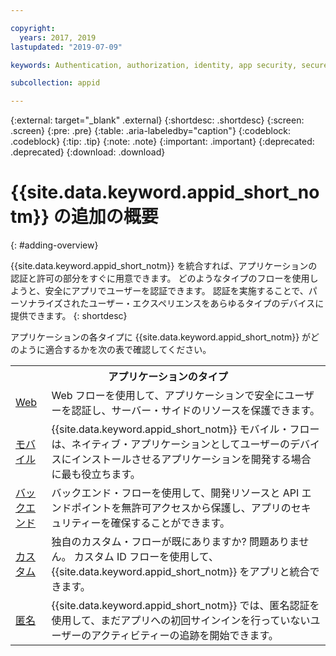 ```yaml
---

copyright:
  years: 2017, 2019
lastupdated: "2019-07-09"

keywords: Authentication, authorization, identity, app security, secure, application identity, app to app, access token

subcollection: appid

---
```


{:external: target="_blank" .external}
{:shortdesc: .shortdesc}
{:screen: .screen}
{:pre: .pre}
{:table: .aria-labeledby="caption"}
{:codeblock: .codeblock}
{:tip: .tip}
{:note: .note}
{:important: .important}
{:deprecated: .deprecated}
{:download: .download}


# {{site.data.keyword.appid_short_notm}} の追加の概要
{: #adding-overview}


{{site.data.keyword.appid_short_notm}} を統合すれば、アプリケーションの認証と許可の部分をすぐに用意できます。 どのようなタイプのフローを使用しようと、安全にアプリでユーザーを認証できます。 認証を実施することで、パーソナライズされたユーザー・エクスペリエンスをあらゆるタイプのデバイスに提供できます。
{: shortdesc}


アプリケーションの各タイプに {{site.data.keyword.appid_short_notm}} がどのように適合するかを次の表で確認してください。

<table>
    <tr>
        <th colspan=2>アプリケーションのタイプ</th>
    </tr>
    <tr>
        <td><a href="/docs/services/appid?topic=appid-web-apps#web-apps" target="_blank">Web</a></td>
        <td>Web フローを使用して、アプリケーションで安全にユーザーを認証し、サーバー・サイドのリソースを保護できます。</td>
    </tr>
    <tr>
        <td><a href="/docs/services/appid?topic=appid-mobile-apps#mobile-apps" target="_blank">モバイル</a></td>
        <td>{{site.data.keyword.appid_short_notm}} モバイル・フローは、ネイティブ・アプリケーションとしてユーザーのデバイスにインストールさせるアプリケーションを開発する場合に最も役立ちます。</td>
    </tr>
    <tr>
        <td><a href="/docs/services/appid?topic=appid-backend#backend" target="_blank">バックエンド</a></td>
        <td>バックエンド・フローを使用して、開発リソースと API エンドポイントを無許可アクセスから保護し、アプリのセキュリティーを確保することができます。</td>
    </tr>
    <tr>
        <td><a href="/docs/services/appid?topic=appid-custom-auth#custom-auth" target="_blank">カスタム</a></td>
        <td>独自のカスタム・フローが既にありますか? 問題ありません。 カスタム ID フローを使用して、{{site.data.keyword.appid_short_notm}} をアプリと統合できます。</td>
    </tr>
    <tr>
        <td><a href="/docs/services/appid?topic=appid-anonymous#anonymous" target="_blank">匿名</a></td>
        <td>{{site.data.keyword.appid_short_notm}} では、匿名認証を使用して、まだアプリへの初回サインインを行っていないユーザーのアクティビティーの追跡を開始できます。</td>
    </tr>
</table>
